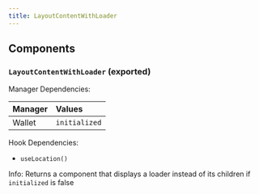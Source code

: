 ```yaml
---
title: LayoutContentWithLoader
---
```


## Components

### `LayoutContentWithLoader` (exported)

Manager Dependencies:

| Manager | Values                                                          |
| :--- | :------------------------------------------------------------------- |
| Wallet | `initialized`

Hook Dependencies:

- `useLocation()`

Info: Returns a component that displays a loader instead of its children if `initialized` is false
